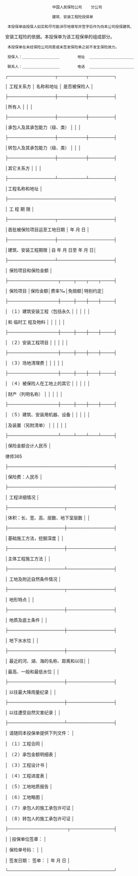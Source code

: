 
  

                         中国人民保险公司    分公司

                         建筑．安装工程险投保单

     本投保单由投保人如实和尽可能详尽地填写并签字后作为向本公司投保建筑、

 安装工程险的依据。本投保单为该工程保单的组成部分。

     本投保单在未经保险公司同意或未签发保险单之前不发生保险效力。

     投保人：＿＿＿＿＿＿＿＿＿＿        地址  ＿＿＿＿＿＿＿＿＿＿＿＿

     联系人：＿＿＿＿＿＿＿＿＿＿        电话  ＿＿＿＿＿＿＿＿＿＿＿＿

 ┌───────────────┬─────────┬────────┐

 │    工程关系方                │    名称和地址    │  是否被保险人  │

 ├───────────────┼─────────┼────────┤

 │所有人                        │                  │                │

 ├───────────────┼─────────┼────────┤

 │承包人及其承包能力（级、类）  │                  │                │

 ├───────────────┼─────────┼────────┤

 │转包人及其承包能力（级、类）  │                  │                │

 ├───────────────┼─────────┼────────┤

 │其它关系方                    │                  │                │

 ├───────────────┴─────────┴────────┤

 │工程名称和地址                                                      │

 ├──────────────────────────────────┤

 │                        工      程        期        限              │

 ├───────────────┬──────────────────┤

 │首批被保险项目运至工地日期    │      年    月    日                │

 ├───────────────┼──────────────────┤

 │建筑、安装工程期限            │自    年  月    日至    年  月    日│

 ├───────────────┴──────────────────┤

 │                                  保险项目和保险金额                │

 ├────────────────┬────┬───┬───┬────┤

 │        保险项目                │保险金额│费率‰│免赔额│特别约定│

 ├────────────────┼────┼───┼───┼────┤

 │  （１）建筑安装工程（包括永久  │        │      │      │        │

 │和
临时工
程及物料                │        │      │      │        │

 ├────────────────┼────┼───┼───┼────┤

 │  （２）安装工程项目            │        │      │      │        │

 ├────────────────┼────┼───┼───┼────┤

 │  （３）场地清理费              │        │      │      │        │

 ├────────────────┼────┼───┼───┼────┤

 │  （４）被保险人在工地上的其它  │        │      │      │        │

 │财产（列明名称）                │        │      │      │        │

 ├────────────────┼────┼───┼───┼────┤

 │  （５）建筑、安装用机器、设备  │        │      │      │        │

 │及装置（另附清单）              │        │      │      │        │

 ├────────────────┴────┴───┴───┴────┤

 │保险金额合计人民币                                                  │





 
律师365






 ├──────────────────────────────────┤



 │保险费：人民币                                                      │



 ├──────────────────────────────────┤



 │                                  工程详细情况                      │



 ├──────────────────┬───────────────┤



 │体积：长、宽、高、层数、地下室层数  │                              │



 ├──────────────────┼───────────────┤



 │基础施工方法，挖掘深度              │                              │



 ├──────────────────┼───────────────┤



 │主体工程施工方法                    │                              │



 ├──────────────────┴───────────────┤



 │                          工地及附近自然条件情况                    │



 ├──────────────────┬───────────────┤



 │  地形特点                          │                              │



 ├──────────────────┼───────────────┤



 │  地质及底土条件                    │                              │



 ├──────────────────┼───────────────┤



 │  地下水水位                        │                              │



 ├──────────────────┼───────────────┤



 │  最近的河、湖、海的名称、距离和以往│                              │



 │最高、一般和最低水位                │                              │



 ├──────────────────┼───────────────┤



 │  以往最大降雨量纪录                │                              │



 ├──────────────────┼───────────────┤



 │  以往遭受自然灾害纪录              │                              │



 ├──────────────────┴───────────────┤



 │  请随同本投保单提供下列文件：                                      │



 │  （１）工程合同                                                    │



 │  （２）承包金额明细表                                              │



 │  （３）工程设计书                                                  │



 │  （４）工程进度表                                                  │



 │  （５）工地地质报告                                                │



 │  （６）工地略图                                                    │



 │  （７）承包人的施工承包许可证                                      │



 │  （８）转包人的施工承包许可证                                      │



 ├───────────────────┬──────────────┤



 │                                      │投保单位签章：              │



 │  保险单号码：                        │                            │



 │  签发日期：          签单：          │        年    月    日      │



 └───────────────────┴──────────────┘



    



 


 

 
 
 
 
 
  


  
 

  


  


  
 
 
 
 


